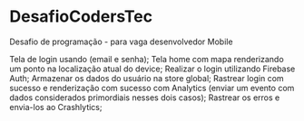 # DesafioCodersTec
Desafio de programação - para vaga desenvolvedor Mobile

Tela de login usando (email e senha);
Tela home com mapa renderizando um ponto na localização atual do device;
Realizar o login utilizando Firebase Auth;
Armazenar os dados do usuário na store global;
Rastrear login com sucesso e renderização com sucesso com Analytics (enviar um evento com dados considerados primordiais nesses dois casos);
Rastrear os erros e envia-los ao Crashlytics;
